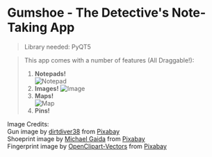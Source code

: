 # Gumshoe - The Detective's Note-Taking App

>Library needed: PyQT5

>This app comes with a number of features (All Draggable!):
>1. **Notepads!**  
![Notepad](https://github.com/Joshua-E-Weinstein/Hackathon/blob/main/Notepad%20Example.png)
>2. **Images!**
![Image](https://github.com/Joshua-E-Weinstein/Hackathon/blob/main/Image%20Example.png)
>3. **Maps!**  
![Map](https://github.com/Joshua-E-Weinstein/Hackathon/blob/main/Map%20Example.png)
>4. **Pins!**  

Image Credits:  
Gun image by <a href="https://pixabay.com/users/dirtdiver38-2109394/?utm_source=link-attribution&amp;utm_medium=referral&amp;utm_campaign=image&amp;utm_content=3149414">dirtdiver38</a> from <a href="https://pixabay.com/?utm_source=link-attribution&amp;utm_medium=referral&amp;utm_campaign=image&amp;utm_content=3149414">Pixabay</a>  
Shoeprint image by <a href="https://pixabay.com/users/michaelgaida-652234/?utm_source=link-attribution&amp;utm_medium=referral&amp;utm_campaign=image&amp;utm_content=3482282">Michael Gaida</a> from <a href="https://pixabay.com/?utm_source=link-attribution&amp;utm_medium=referral&amp;utm_campaign=image&amp;utm_content=3482282">Pixabay</a>  
Fingerprint image by <a href="https://pixabay.com/users/openclipart-vectors-30363/?utm_source=link-attribution&amp;utm_medium=referral&amp;utm_campaign=image&amp;utm_content=150159">OpenClipart-Vectors</a> from <a href="https://pixabay.com/?utm_source=link-attribution&amp;utm_medium=referral&amp;utm_campaign=image&amp;utm_content=150159">Pixabay</a>

